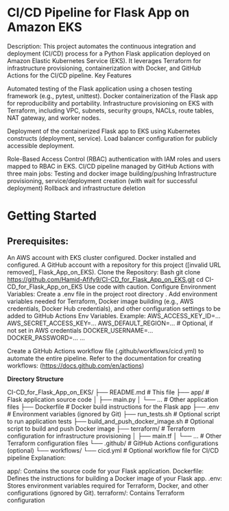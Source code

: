 # ****CI/CD Pipeline for Flask App on Amazon EKS****

Description:  This project automates the continuous integration and deployment (CI/CD) process for a Python Flask application deployed on Amazon Elastic Kubernetes Service (EKS). It leverages Terraform for infrastructure provisioning, containerization with Docker, and GitHub Actions for the CI/CD pipeline.
Key Features

Automated testing of the Flask application using a chosen testing framework (e.g., pytest, unittest).
Docker containerization of the Flask app for reproducibility and portability.
Infrastructure provisioning on EKS with Terraform, including VPC, subnets, security groups, NACLs, route tables, NAT gateway, and worker nodes.

Deployment of the containerized Flask app to EKS using Kubernetes constructs (deployment, service).
Load balancer configuration for publicly accessible deployment.

Role-Based Access Control (RBAC) authentication with IAM roles and users mapped to RBAC in EKS.
CI/CD pipeline managed by GitHub Actions with three main jobs:
Testing and docker image building/pushing
Infrastructure provisioning, service/deployment creation (with wait for successful deployment)
Rollback and infrastructure deletion

# Getting Started

## Prerequisites: 
An AWS account with EKS cluster configured.
Docker installed and configured.
A GitHub account with a repository for this project ([invalid URL removed]_ Flask_App_on_EKS).
Clone the Repository:
Bash
git clone https://github.com/Hamid-Afify9/CI-CD_for_Flask_App_on_EKS.git
cd CI-CD_for_Flask_App_on_EKS
Use code with caution.
Configure Environment Variables:
Create a .env file in the project root directory .
Add environment variables needed for Terraform, Docker image building (e.g., AWS credentials, Docker Hub credentials), and other configuration settings to be added to GitHub Actions Env Variables.
Example:
AWS_ACCESS_KEY_ID=...
AWS_SECRET_ACCESS_KEY=...
AWS_DEFAULT_REGION=...  # Optional, if not set in AWS credentials
DOCKER_USERNAME=...
DOCKER_PASSWORD=...
...


Create a GitHub Actions workflow file (.github/workflows/cicd.yml) to automate the entire pipeline.
Refer to the documentation for creating workflows: (https://docs.github.com/en/actions)

**Directory Structure**

CI-CD_for_Flask_App_on_EKS/
├── README.md  # This file
├── app/         # Flask application source code
│   ├── main.py
│   └── ...      # Other application files
├── Dockerfile   # Docker build instructions for the Flask app
├── .env         # Environment variables (ignored by Git)
├── run_tests.sh # Optional script to run application tests
├── build_and_push_docker_image.sh # Optional script to build and push Docker image
├── terraform/    # Terraform configuration for infrastructure provisioning
│   ├── main.tf
│   └── ...      # Other Terraform configuration files
└── .github/     # GitHub Actions configurations (optional)
    └── workflows/
        └── cicd.yml  # Optional workflow file for CI/CD pipeline
Explanation:

app/: Contains the source code for your Flask application.
Dockerfile: Defines the instructions for building a Docker image of your Flask app.
.env: Stores environment variables required for Terraform, Docker, and other configurations (ignored by Git).
terraform/: Contains Terraform configuration